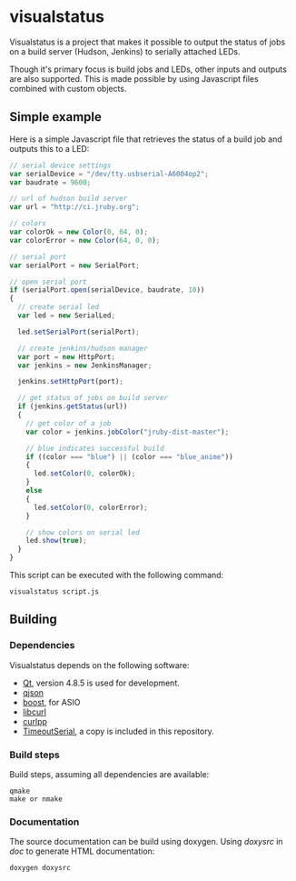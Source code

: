 visualstatus
============

Visualstatus is a project that makes it possible to output the status of jobs on a build server (Hudson, Jenkins) to serially attached LEDs.

Though it's primary focus is build jobs and LEDs, other inputs and outputs are also supported. This is made possible by using Javascript files combined with custom objects.

Simple example
--------------

Here is a simple Javascript file that retrieves the status of a build job and outputs this to a LED:

```javascript
// serial device settings
var serialDevice = "/dev/tty.usbserial-A6004op2";
var baudrate = 9600;

// url of hudson build server
var url = "http://ci.jruby.org";

// colors
var colorOk = new Color(0, 64, 0);
var colorError = new Color(64, 0, 0);

// serial port
var serialPort = new SerialPort;

// open serial port
if (serialPort.open(serialDevice, baudrate, 10))
{
  // create serial led
  var led = new SerialLed;

  led.setSerialPort(serialPort);

  // create jenkins/hudson manager
  var port = new HttpPort;
  var jenkins = new JenkinsManager;

  jenkins.setHttpPort(port);

  // get status of jobs on build server
  if (jenkins.getStatus(url))
  {
    // get color of a job
    var color = jenkins.jobColor("jruby-dist-master");

    // blue indicates successful build
    if ((color === "blue") || (color === "blue_anime"))
    {
      led.setColor(0, colorOk);
    }
    else
    {
      led.setColor(0, colorError);
    }

    // show colors on serial led
    led.show(true);
  }
}
```

This script can be executed with the following command:

```
visualstatus script.js
```

Building
--------

### Dependencies

Visualstatus depends on the following software:

* [Qt](http://qt-project.org), version 4.8.5 is used for development.
* [qjson](http://qjson.sourceforge.net)
* [boost](http://www.boost.org), for ASIO
* [libcurl](http://curl.haxx.se/libcurl)
* [curlpp](http://code.google.com/p/curlpp)
* [TimeoutSerial](https://gitorious.org/serial-port), a copy is included in this repository.

### Build steps

Build steps, assuming all dependencies are available:

```
qmake
make or nmake
```

### Documentation

The source documentation can be build using doxygen. Using *doxysrc* in *doc* to generate HTML documentation:

```
doxygen doxysrc
```
